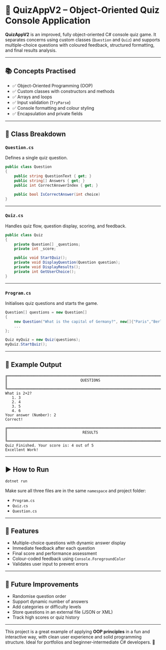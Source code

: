 # 🧠 QuizAppV2 – Object-Oriented Quiz Console Application

**QuizAppV2** is an improved, fully object-oriented C# console quiz game. It separates concerns using custom classes (`Question` and `Quiz`) and supports multiple-choice questions with coloured feedback, structured formatting, and final results analysis.

---

## 📚 Concepts Practised

- ✅ Object-Oriented Programming (OOP)
- ✅ Custom classes with constructors and methods
- ✅ Arrays and loops
- ✅ Input validation (`TryParse`)
- ✅ Console formatting and colour styling
- ✅ Encapsulation and private fields

---

## 🧩 Class Breakdown

### `Question.cs`
Defines a single quiz question.

```csharp
public class Question
{
    public string QuestionText { get; }
    public string[] Answers { get; }
    public int CorrectAnswerIndex { get; }

    public bool IsCorrectAnswer(int choice)
}
```

---

### `Quiz.cs`
Handles quiz flow, question display, scoring, and feedback.

```csharp
public class Quiz
{
    private Question[] _questions;
    private int _score;

    public void StartQuiz();
    private void DisplayQuestion(Question question);
    private void DisplayResults();
    private int GetUserChoice();
}
```

---

### `Program.cs`
Initialises quiz questions and starts the game.

```csharp
Question[] questions = new Question[]
{
    new Question("What is the capital of Germany?", new[]{"Paris","Berlin","London","Madrid"}, 1),
    ...
};

Quiz myQuiz = new Quiz(questions);
myQuiz.StartQuiz();
```

---

## 🧪 Example Output

```
╔═════════════════════════════════════════════════════════════════════════════╗
║                                 QUESTIONS                                   ║
╚═════════════════════════════════════════════════════════════════════════════╝
What is 2+2?
   1. 3
   2. 4
   3. 5
   4. 6
Your answer (Number): 2
Correct!

╔═════════════════════════════════════════════════════════════════════════════╗
║                                  RESULTS                                    ║
╚═════════════════════════════════════════════════════════════════════════════╝
Quiz Finished. Your score is: 4 out of 5
Excellent Work!
```

---

## ▶️ How to Run

```bash
dotnet run
```

Make sure all three files are in the same `namespace` and project folder:
- `Program.cs`
- `Quiz.cs`
- `Question.cs`

---

## 📌 Features

- Multiple-choice questions with dynamic answer display
- Immediate feedback after each question
- Final score and performance assessment
- Colour-coded feedback using `Console.ForegroundColor`
- Validates user input to prevent errors

---

## 🚀 Future Improvements

- Randomise question order
- Support dynamic number of answers
- Add categories or difficulty levels
- Store questions in an external file (JSON or XML)
- Track high scores or quiz history

---

This project is a great example of applying **OOP principles** in a fun and interactive way, with clean user experience and solid programming structure. Ideal for portfolios and beginner-intermediate C# developers. 🎯
